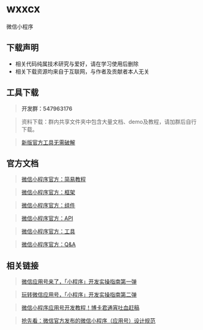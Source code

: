 # wxxcx
微信小程序
## 下载声明
<ul>
<li>相关代码纯属技术研究与爱好，请在学习使用后删除</li>
<li>相关下载资源均来自于互联网，与作者及贡献者本人无关</li>
</ul>

## 工具下载

>**开发群：547963176**

>资料下载：群内共享文件夹中包含大量文档、demo及教程，请加群后自行下载。

>[新版官方工具无需破解](https://mp.weixin.qq.com/debug/wxadoc/dev/devtools/download.html?t=1474644089359 "新版官方工具无需破解")

## 官方文档

>[微信小程序官方：简易教程](https://mp.weixin.qq.com/debug/wxadoc/dev/index.html "微信小程序官方：简易教程")

>[微信小程序官方：框架](https://mp.weixin.qq.com/debug/wxadoc/dev/framework/MINA.html?t=1474644083132 "微信小程序官方：框架")

>[微信小程序官方：组件](https://mp.weixin.qq.com/debug/wxadoc/dev/component/?t=1474644089682 "微信小程序官方：组件")

>[微信小程序官方：API](https://mp.weixin.qq.com/debug/wxadoc/dev/api/?t=1474644087418 "微信小程序官方：API")

>[微信小程序官方：工具](https://mp.weixin.qq.com/debug/wxadoc/dev/devtools/devtools.html?t=1474644084689 "微信小程序官方：工具")

>[微信小程序官方：Q&A](https://mp.weixin.qq.com/debug/wxadoc/dev/qa/qa.html?t=1474644089359 "微信小程序官方：Q&A")

## 相关链接
>[微信应用号来了，「小程序」开发实操指南第一弹](http://money.163.com/16/0923/17/C1LR72L8002580S6.html#from=keyscan "微信应用号来了，「小程序」开发实操指南第一弹")

>[玩转微信应用号，「小程序」开发实操指南第二弹](http://money.163.com/16/0924/07/C1NB19UP002580S6.html "玩转微信应用号，「小程序」开发实操指南第二弹")

>[微信小程序应用号开发教程！博卡君通宵吐血赶稿](http://www.cnblogs.com/ytkah/articles/5895785.html "微信小程序应用号开发教程！博卡君通宵吐血赶稿")

>[抢先看：微信官方发布的微信小程序（应用号）设计规范](http://www.digitaling.com/articles/30803.html "抢先看：微信官方发布的微信小程序（应用号）设计规范")

  

